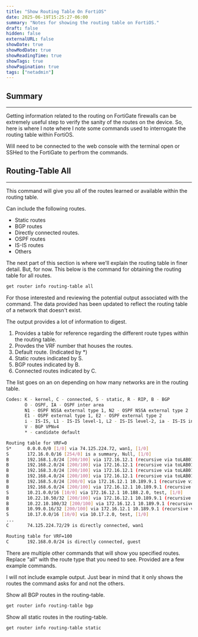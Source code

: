 ```yaml
---
title: "Show Routing Table On FortiOS"
date: 2025-06-19T15:25:27-06:00
summary: "Notes for showing the routing table on FortiOS."
draft: false
hidden: false
externalURL: false
showDate: true
showModDate: true
showReadingTime: true
showTags: true
showPagination: true
tags: ["netadmin"]
---
```


## Summary
---

Getting information related to the routing on FortiGate firewalls can be
extremely useful step to verify the sanity of the routes on the device. So,
here is where I note where I note some commands used to interrogate the routing
table within FortiOS.

Will need to be connected to the web console with the terminal open or SSHed to
the FortiGate to perfrom the commands.

## Routing-Table All
---

This command will give you all of the routes learned or available within the
routing table.

Can include the following routes.

- Static routes
- BGP routes
- Directly connected routes.
- OSPF routes
- IS-IS routes
- Others

The next part of this section is where we'll explain the routing table in finer
detail. But, for now. This below is the command for obtaining the routing table
for all routes.

```sh
get router info routing-table all
```

For those interested and reviewing the potential output associated with the
command. The data provided has been updated to reflect the routing table of a
network that doesn't exist.

The output provides a lot of information to digest.

1. Provides a table for reference regarding the different route types within the
   routing table.
2. Provdes the VRF number that houses the routes.
3. Default route. (Indicated by *)
4. Static routes indicated by S.
5. BGP routes indicated by B.
6. Connected routes indicated by C.

The list goes on an on depending on how many networks are in the routing table.

```sh
Codes: K - kernel, C - connected, S - static, R - RIP, B - BGP
       O - OSPF, IA - OSPF inter area
       N1 - OSPF NSSA external type 1, N2 - OSPF NSSA external type 2
       E1 - OSPF external type 1, E2 - OSPF external type 2
       i - IS-IS, L1 - IS-IS level-1, L2 - IS-IS level-2, ia - IS-IS inter area
       V - BGP VPNv4
       * - candidate default

Routing table for VRF=0
S*      0.0.0.0/0 [1/0] via 74.125.224.72, wan1, [1/0]
S       172.16.0.0/16 [254/0] is a summary, Null, [1/0]
B       192.168.1.0/24 [200/100] via 172.16.12.1 (recursive via toLAB01 tunnel 74.125.224.20), 2d01h28m, [1/0]
B       192.168.2.0/24 [200/100] via 172.16.12.1 (recursive via toLAB01 tunnel 74.125.224.20), 2d01h28m, [1/0]
B       192.168.3.0/24 [200/100] via 172.16.12.1 (recursive via toLAB01 tunnel 74.125.224.20), 2d01h28m, [1/0]
B       192.168.4.0/24 [200/100] via 172.16.12.1 (recursive via toLAB01 tunnel 74.125.224.20), 2d01h28m, [1/0]
B       192.168.5.0/24 [200/0] via 172.16.12.1 10.189.9.1 (recursive via toLAB01 tunnel 74.125.224.20), 06:09:41, [1/0]
B       192.168.6.0/24 [200/100] via 172.16.12.1 10.189.9.1 (recursive via toLAB01 tunnel 74.125.224.20), 2d01h28m, [1/0]
S       10.21.0.0/16 [10/0] via 172.16.12.1 10.188.2.0, test, [1/0]
B       10.22.10.50/32 [200/100] via 172.16.12.1 10.189.9.1 (recursive via toLAB01 tunnel 74.125.224.20), 2d01h28m, [1/0]
B       10.22.10.100/32 [200/100] via 172.16.12.1 10.189.9.1 (recursive via toLAB01 tunnel 74.125.224.20), 2d01h28m, [1/0]
B       10.99.0.16/32 [200/100] via 172.16.12.1 10.189.9.1 (recursive via toLAB01 tunnel 74.125.224.20), 2d01h28m, [1/0]
S       10.17.0.0/16 [10/0] via 10.17.2.0, test, [1/0]
...
C       74.125.224.72/29 is directly connected, wan1

Routing table for VRF=100
C       192.168.0.0/24 is directly connected, guest
```

There are multiple other commands that will show you specified routes. Replace
"all" with the route type that you need to see. Provided are a few example
commands.

I will not include example output. Just bear in mind that it only shows the
routes the command asks for and not the others.

Show all BGP routes in the routing-table.

```sh
get router info routing-table bgp
```

Show all static routes in the routing-table.

```sh
get router info routing-table static
```

